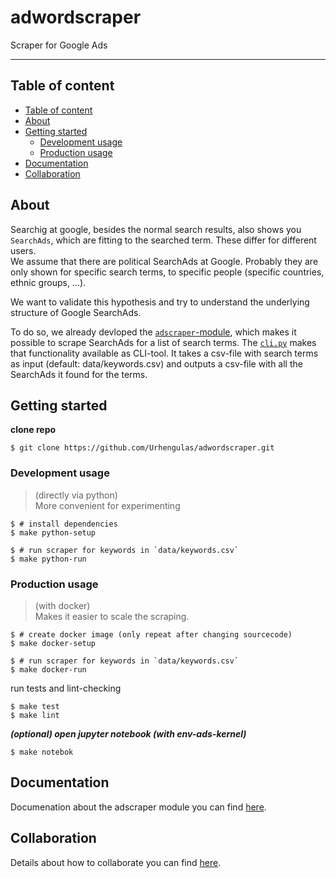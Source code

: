 # adwordscraper
Scraper for Google Ads
___

## Table of content

- [Table of content](#table-of-content)
- [About](#about)
- [Getting started](#getting-started)
  - [Development usage](#development-usage)
  - [Production usage](#production-usage)
- [Documentation](#documentation)
- [Collaboration](#collaboration)

## About
Searchig at google, besides the normal search results, also shows you `SearchAds`, which are fitting to the searched term. These differ for different users.  
We assume that there are political SearchAds at Google. Probably they are only shown for specific search terms, to specific people (specific countries, ethnic groups, ...).

We want to validate this hypothesis and try to understand the underlying structure of Google SearchAds.

To do so, we already devloped the [`adscraper`-module](adscraper/), which makes it possible to scrape SearchAds for a list of search terms.
The [`cli.py`](cli.py) makes that functionality available as CLI-tool. It takes a csv-file with search terms as input (default: data/keywords.csv) and outputs a csv-file with all the SearchAds it found for the terms.

## Getting started

**clone repo**
```shell
$ git clone https://github.com/Urhengulas/adwordscraper.git
```

### Development usage
> (directly via python)  
> More convenient for experimenting

```shell
$ # install dependencies
$ make python-setup

$ # run scraper for keywords in `data/keywords.csv`
$ make python-run
```

### Production usage
> (with docker)  
> Makes it easier to scale the scraping.

```shell
$ # create docker image (only repeat after changing sourcecode)
$ make docker-setup

$ # run scraper for keywords in `data/keywords.csv`
$ make docker-run
```

run tests and lint-checking
```shell
$ make test
$ make lint
```

**_(optional) open jupyter notebook (with env-ads-kernel)_**
```shell
$ make notebok
```

## Documentation
Documenation about the adscraper module you can find [here](adscraper/DOCUMENTATION.md).

## Collaboration
Details about how to collaborate you can find [here](COLLABORATION.md).
